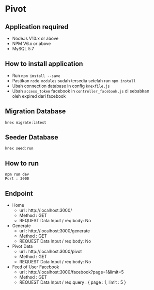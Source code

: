# Pivot

## Application required
- NodeJs V10.x or above
- NPM V6.x or above
- MySQL 5.7

## How to install application
- Run ```npm install --save```
- Pastikan ```node modules``` sudah tersedia setelah run ```npm install```
- Ubah connection database in config ```knexfile.js```
- Ubah ```access_token``` facebook in ```controller_facebook.js``` di sebabkan oleh expired dari facebook 

## Migration Database
```
knex migrate:latest
```

## Seeder Database 
```
knex seed:run
```

## How to run 
```
npm run dev
Port : 3000
```

## Endpoint 
- Home
   - url : http://localhost:3000/
   - Method : GET
   - REQUEST Data Input / req.body: No
-  Generate 
    - url : http://localhost:3000/generate
    - Method : GET
    - REQUEST Data Input / req.body: No
- Pivot Data
    - url : http://localhost:3000/pivot
    - Method : GET
    - REQUEST Data Input / req.body: No
- Feed of User Facebook
    - url : http://localhost:3000/facebook?page=1&limit=5
    - Method : GET
    - REQUEST Data Input / req.query : { page : 1, limit : 5 }
    
 


